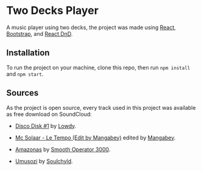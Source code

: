 # Two Decks Player

A music player using two decks, the project was made using [React](https://reactjs.org/ "React"), [Bootstrap](https://getbootstrap.com/ "Bootstrap"), and [React DnD](https://react-dnd.github.io/react-dnd/about "React DnD").


## Installation

To run the project on your machine, clone this repo, then run `npm install` and `npm start`.


## Sources

As the project is open source, every track used in this project was available as free download on SoundCloud:

- [Disco Disk #1](https://soundcloud.com/twofivesixrecords/discodisk1 "Disco Disk #1") by [Lowdy](https://soundcloud.com/lowdymusic "Lowdy").

- [Mc Solaar - Le Tempo (Edit by Mangabey)](https://soundcloud.com/mangabey-1/solaar-le-vent-le-tempo-mangabey-club-mix "Mc Solaar - Le Tempo (Edit by Mangabey)") edited by [Mangabey](https://soundcloud.com/mangabey-1 "Mangabey").

- [Amazonas](https://soundcloud.com/thesmoothoperator3000/amazonas "Amazonas") by [Smooth Operator 3000](https://soundcloud.com/thesmoothoperator3000 "Smooth Operator 3000").

- [Umusozi](https://soundcloud.com/la-soulchyld/umusozi "Umusozi") by [Soulchyld](https://soundcloud.com/la-soulchyld "Soulchyld").
